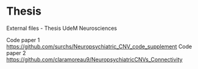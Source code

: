# Thesis

External files - Thesis UdeM Neurosciences

Code paper 1 https://github.com/surchs/Neuropsychiatric_CNV_code_supplement
Code paper 2 https://github.com/claramoreau9/NeuropsychiatricCNVs_Connectivity
